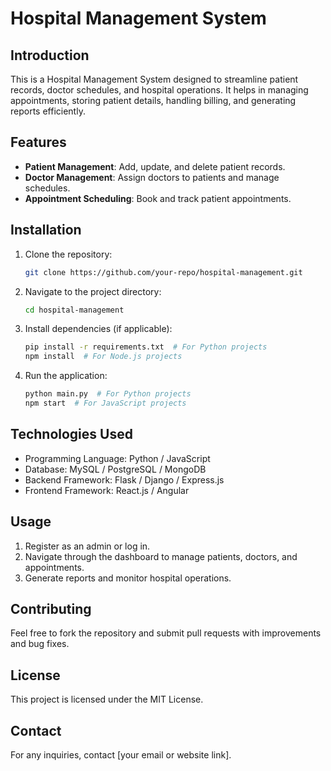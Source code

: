 # Hospital Management System

## Introduction
This is a Hospital Management System designed to streamline patient records, doctor schedules, and hospital operations. It helps in managing appointments, storing patient details, handling billing, and generating reports efficiently.

## Features
- **Patient Management**: Add, update, and delete patient records.
- **Doctor Management**: Assign doctors to patients and manage schedules.
- **Appointment Scheduling**: Book and track patient appointments.

## Installation
1. Clone the repository:
   ```sh
   git clone https://github.com/your-repo/hospital-management.git
   ```
2. Navigate to the project directory:
   ```sh
   cd hospital-management
   ```
3. Install dependencies (if applicable):
   ```sh
   pip install -r requirements.txt  # For Python projects
   npm install  # For Node.js projects
   ```
4. Run the application:
   ```sh
   python main.py  # For Python projects
   npm start  # For JavaScript projects
   ```

## Technologies Used
- Programming Language: Python / JavaScript
- Database: MySQL / PostgreSQL / MongoDB
- Backend Framework: Flask / Django / Express.js
- Frontend Framework: React.js / Angular

## Usage
1. Register as an admin or log in.
2. Navigate through the dashboard to manage patients, doctors, and appointments.
3. Generate reports and monitor hospital operations.

## Contributing
Feel free to fork the repository and submit pull requests with improvements and bug fixes.

## License
This project is licensed under the MIT License.

## Contact
For any inquiries, contact [your email or website link].


